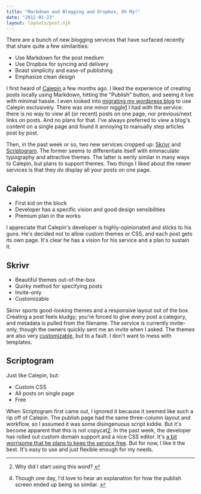 ```yaml
---
title: "Markdown and Blogging and Dropbox, Oh My!"
date: "2012-01-23"
layout: layouts/post.njk
---
```


There are a bunch of new blogging services that have surfaced recently that share quite a few similarities:

- Use Markdown for the post medium
- Use Dropbox for syncing and delivery
- Boast simplicity and ease-of publishing
- Emphasize clean design

I first heard of [Calepin](http://calepin.co) a few months ago. I liked the experience of creating posts locally using Markdown, hitting the "Publish" button, and seeing it live with minimal hassle. I even looked into [migrating my wordpress blog](http://scriptogr.am/bentsai/post/from-wordpress-to-markdown) to use Calepin exclusively. There was one minor niggle[1](1) I had with the service: there is no way to view all (or recent) posts on one page, nor previous/next links on posts. And no plans for that. I've always preferred to view a blog's content on a single page and found it annoying to manually step articles post by post.

Then, in the past week or so, two new services cropped up: [Skrivr](http://skrivr.com) and [Scriptogram](http://scriptogr.am). The former seems to differentiate itself with emmaculate typography and attractive themes. The latter is eerily similar in many ways to Calepin, but plans to support themes. Two things I liked about the newer services is that they _do_ display all your posts on one page.

## Calepin

- First kid on the block
- Developer has a specific vision and good design sensibilities
- Premium plan in the works

I appreciate that Calepin's developer is highly-opinionated and sticks to his guns. He's decided not to allow custom themes or CSS, and each post gets its own page. It's clear he has a vision for his service and a plan to sustain it.

## Skrivr

- Beautiful themes out-of-the-box
- Quirky method for specifying posts
- Invite-only
- Customizable

Skrivr sports good-looking themes and a responsive layout out of the box. Creating a post feels kludgy; you're forced to give every post a category, and metadata is pulled from the filename. The service is currently invite-only, though the owners quickly sent me an invite when I asked. The themes are also very [customizable](http://skrivr.com/blog/static/3-create-a-custom-theme), but to a fault. I don't want to mess with templates.

## Scriptogram

Just like Calepin, but:

- Custom CSS
- All posts on single page
- Free

When Scriptogram first came out, I ignored it because it seemed like such a rip off of Calepin. The publish page had the same three-column layout and workflow, so I assumed it was some disingenuous script kiddie. But it's become apparent that this is not copycat[2](2). In the past week, the developer has rolled out custom domain support and a nice CSS editor. It's [a bit worrisome that he plans to keep the service free](http://blog.pinboard.in/2011/12/don_t_be_a_free_user/). But for now, I like it the best. It's easy to use and just flexible enough for my needs.

---

2. Why did I start using this word? [↩](1)

4) Though one day, I'd love to hear an explanation for how the publish screen ended up being so similar. [↩](2)
